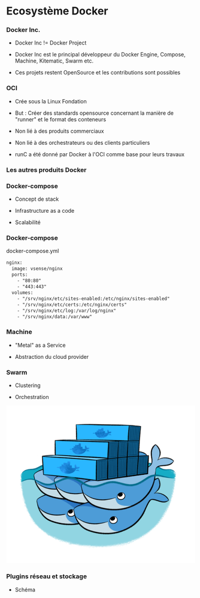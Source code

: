 # Ecosystème Docker

### Docker Inc.

- Docker Inc != Docker Project

- Docker Inc est le principal développeur du Docker Engine, Compose, Machine,
  Kitematic, Swarm etc.

- Ces projets restent OpenSource et les contributions sont possibles

### OCI

- Crée sous la Linux Fondation

- But : Créer des standards opensource concernant la manière de "runner" et le
  format des conteneurs

- Non lié à des produits commerciaux

- Non lié à des orchestrateurs ou des clients particuliers

- runC a été donné par Docker à l'OCI comme base pour leurs travaux

### Les autres produits Docker

### Docker-compose

- Concept de stack

- Infrastructure as a code

- Scalabilité

### Docker-compose

docker-compose.yml
```
nginx:
  image: vsense/nginx
  ports:
    - "80:80"
    - "443:443"
  volumes:
    - "/srv/nginx/etc/sites-enabled:/etc/nginx/sites-enabled"
    - "/srv/nginx/etc/certs:/etc/nginx/certs"
    - "/srv/nginx/etc/log:/var/log/nginx"
    - "/srv/nginx/data:/var/www"
```

### Machine

- "Metal" as a Service

- Abstraction du cloud provider

### Swarm

- Clustering

- Orchestration

![](images/docker/docker-swarm.png)

### Plugins réseau et stockage

- Schéma

